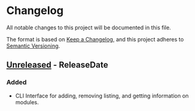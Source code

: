 # Changelog

All notable changes to this project will be documented in this file.

The format is based on [Keep a Changelog](https://keepachangelog.com/en/1.1.0/),
and this project adheres to [Semantic Versioning](https://semver.org/spec/v2.0.0.html).

<!-- next-header -->

## [Unreleased] - ReleaseDate

### Added

- CLI Interface for adding, removing listing, and getting information on modules.

<!-- next-url -->
[Unreleased]: https://github.com/DianaNites/linapi/compare/v0.2.3...HEAD
